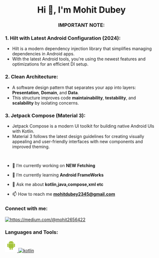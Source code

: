<h1 align="center">Hi 👋, I'm Mohit Dubey</h1>
<h3 align="center">IMPORTANT NOTE:

### 1. **Hilt with Latest Android Configuration (2024)**:
   - Hilt is a modern dependency injection library that simplifies managing dependencies in Android apps.
   - With the latest Android tools, you're using the newest features and optimizations for an efficient DI setup.

### 2. **Clean Architecture**:
   - A software design pattern that separates your app into layers: **Presentation**, **Domain**, and **Data**.
   - This structure improves code **maintainability**, **testability**, and **scalability** by isolating concerns.

### 3. **Jetpack Compose (Material 3)**:
   - Jetpack Compose is a modern UI toolkit for building native Android UIs with Kotlin.
   - Material 3 follows the latest design guidelines for creating visually appealing and user-friendly interfaces with new components and improved theming.


</h3>

<br>

- 🔭 I’m currently working on **NEW Fetching**

- 🌱 I’m currently learning **Android FrameWorks**

- 💬 Ask me about **kotlin,java,compose,xml etc**

- 📫 How to reach me **mohitdubey2345@gmail.com**

<h3 align="left">Connect with me:</h3>
<p align="left">
<a href="https://medium.com/https://medium.com/@mohit2656422" target="blank"><img align="center" src="https://raw.githubusercontent.com/rahuldkjain/github-profile-readme-generator/master/src/images/icons/Social/medium.svg" alt="https://medium.com/@mohit2656422" height="30" width="40" /></a>
</p>

<h3 align="left">Languages and Tools:</h3>
<p align="left"> <a href="https://developer.android.com" target="_blank" rel="noreferrer"> <img src="https://raw.githubusercontent.com/devicons/devicon/master/icons/android/android-original-wordmark.svg" alt="android" width="40" height="40"/> </a> <a href="https://kotlinlang.org" target="_blank" rel="noreferrer"> <img src="https://www.vectorlogo.zone/logos/kotlinlang/kotlinlang-icon.svg" alt="kotlin" width="40" height="40"/> </a> </p>
